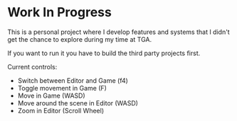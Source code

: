 # Work In Progress

This is a personal project where I develop features and systems that I didn't get the chance to explore during my time at TGA.

If you want to run it you have to build the third party projects first.

Current controls:
 - Switch between Editor and Game (f4)
 - Toggle movement in Game (F)
 - Move in Game (WASD)
 - Move around the scene in Editor (WASD)
 - Zoom in Editor (Scroll Wheel)
